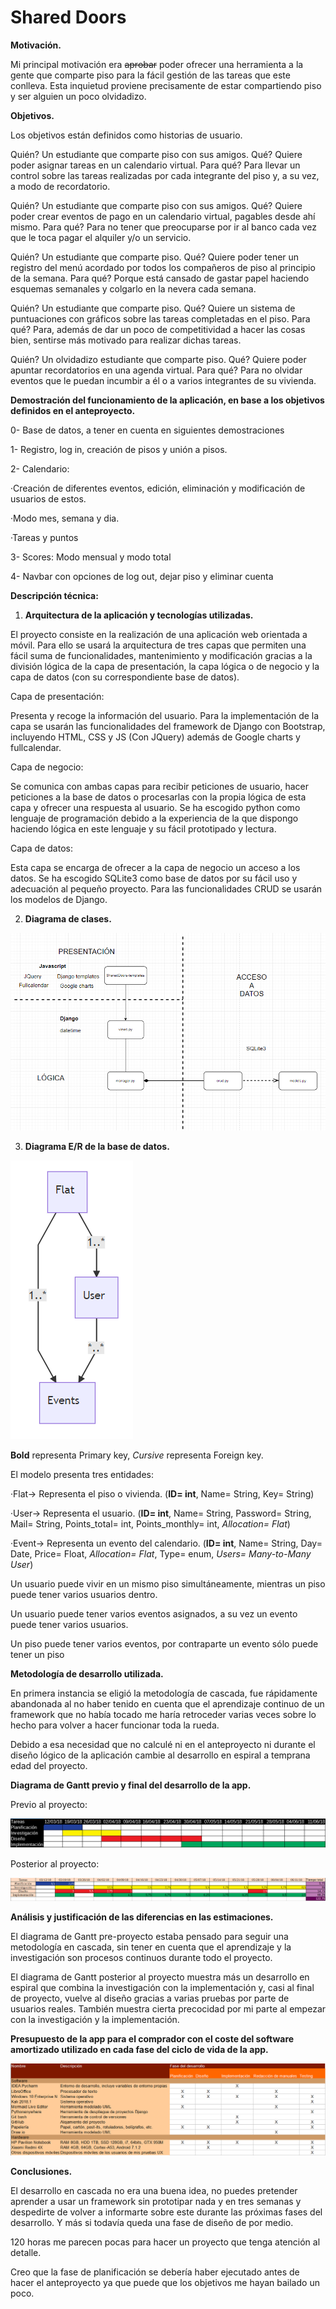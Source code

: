 # Shared Doors

**Motivación.**

Mi principal motivación era ~~aprobar~~ poder ofrecer una herramienta a la gente que comparte piso para la fácil gestión de las tareas que este conlleva. Esta inquietud proviene precisamente de estar compartiendo piso y ser alguien un poco olvidadizo.

**Objetivos.**

Los objetivos están definidos como historias de usuario.


Quién? Un estudiante que comparte piso con sus amigos.
Qué? Quiere poder asignar tareas en un calendario virtual.
Para qué? Para llevar un control sobre las tareas realizadas por cada integrante del piso y, a su vez, a modo de recordatorio.


Quién? Un estudiante que comparte piso con sus amigos.
Qué? Quiere poder crear eventos de pago en un calendario virtual, pagables desde ahí mismo. 
Para qué? Para no tener que preocuparse por ir al banco cada vez que le toca pagar el alquiler y/o un servicio.


Quién? Un estudiante que comparte piso.
Qué? Quiere poder tener un registro del menú acordado por todos los compañeros de piso al principio de la semana.
Para qué? Porque está cansado de gastar papel haciendo esquemas semanales y colgarlo en la nevera cada semana.


Quién? Un estudiante que comparte piso.
Qué? Quiere un sistema de puntuaciones con gráficos sobre las tareas completadas en el piso.
Para qué? Para, además de dar un poco de competitividad a hacer las cosas bien, sentirse más motivado para realizar dichas tareas.


Quién? Un olvidadizo estudiante que comparte piso.
Qué? Quiere poder apuntar recordatorios en una agenda virtual.
Para qué? Para no olvidar eventos que le puedan incumbir a él o a varios integrantes de su vivienda.


**Demostración del funcionamiento de la aplicación, en base a los objetivos definidos en el anteproyecto.**

0- Base de datos, a tener en cuenta en siguientes demostraciones

1- Registro, log in, creación de pisos y unión a pisos.

2- Calendario: 

·Creación de diferentes eventos, edición, eliminación y     modificación de usuarios de estos.

·Modo mes, semana y dia.

·Tareas y puntos

3- Scores: Modo mensual y modo total

4- Navbar con opciones de log out, dejar piso y eliminar cuenta

**Descripción técnica:**

1. **Arquitectura de la aplicación y tecnologías utilizadas.**

El proyecto consiste en la realización de una aplicación web orientada a móvil. Para ello se usará la arquitectura de tres capas que permiten una fácil suma de funcionalidades, mantenimiento y modificación gracias a la división lógica de la capa de presentación, la capa lógica o de negocio y la capa de datos (con su correspondiente base de datos).

Capa de presentación:

Presenta y recoge la información del usuario. Para la implementación de la capa se usarán las funcionalidades del framework de Django con Bootstrap, incluyendo HTML, CSS y JS (Con JQuery) además de Google charts y fullcalendar.

Capa de negocio:

Se comunica con ambas capas para recibir peticiones de usuario, hacer peticiones a la base de datos o procesarlas con la propia lógica de esta capa y ofrecer una respuesta al usuario. Se ha escogido python como lenguaje de programación debido a la experiencia de la que dispongo haciendo lógica en este lenguaje y su fácil prototipado y lectura.

Capa de datos:

Esta capa se encarga de ofrecer a la capa de negocio un acceso a los datos. Se ha escogido SQLite3 como base de datos por su fácil uso y adecuación al pequeño proyecto. Para las funcionalidades CRUD se usarán los modelos de Django.

2. **Diagrama de clases.**

![image alt text](image_3.PNG)

3. **Diagrama E/R de la base de datos.**

![image alt text](image_0.png)

**Bold** representa Primary key, *Cursive* representa Foreign key.

El modelo presenta tres entidades:

·Flat-> Representa el piso o vivienda. (**ID= int**, Name= String, Key= String)

·User-> Representa el usuario. (**ID= int**, Name= String, Password= String, Mail= String, Points_total= int, Points_monthly= int, *Allocation= Flat*)

·Event-> Representa un evento del calendario. (**ID= int**, Name= String, Day= Date, Price= Float, *Allocation= Flat*, Type= enum, *Users= Many-to-Many User*)

Un usuario puede vivir en un mismo piso simultáneamente, mientras un piso puede tener varios usuarios dentro.

Un usuario puede tener varios eventos asignados, a su vez un evento puede tener varios usuarios.

Un piso puede tener varios eventos, por contraparte un evento sólo puede tener un piso

**Metodología de desarrollo utilizada.**

En primera instancia se eligió la metodología de cascada, fue rápidamente abandonada al no haber tenido en cuenta que el aprendizaje continuo de un framework que no había tocado me haría retroceder varias veces sobre lo hecho para volver a hacer funcionar toda la rueda.

Debido a esa necesidad que no calculé ni en el anteproyecto ni durante el diseño lógico de la aplicación cambie al desarrollo en espiral a temprana edad del proyecto.

**Diagrama de Gantt previo y final del desarrollo de la app.**

Previo al proyecto:

![image alt text](image_1.png)

Posterior al proyecto:

![image alt text](image_2.png)

**Análisis y justificación de las diferencias en las estimaciones.**

El diagrama de Gantt pre-proyecto estaba pensado para seguir una metodología en cascada, sin tener en cuenta que el aprendizaje y la investigación son procesos continuos durante todo el proyecto. 

El diagrama de Gantt posterior al proyecto muestra más un desarrollo en espiral que combina la investigación con la implementación y, casi al final de proyecto, vuelve al diseño gracias a varias pruebas por parte de usuarios reales. También muestra cierta precocidad por mi parte al empezar con la investigación y la implementación.

**Presupuesto de la app para el comprador con el coste del software amortizado utilizado en cada fase del ciclo de vida de la app.**

![image alt text](image_4.PNG)

**Conclusiones.**

El desarrollo en cascada no era una buena idea, no puedes pretender aprender a usar un framework sin prototipar nada y en tres semanas y despedirte de volver a informarte sobre este durante las próximas fases del desarrollo. Y más si todavía queda una fase de diseño de por medio.

120 horas me parecen pocas para hacer un proyecto que tenga atención al detalle.

Creo que la fase de planificación se debería haber ejecutado antes de hacer el anteproyecto ya que puede que los objetivos me hayan bailado un poco.

